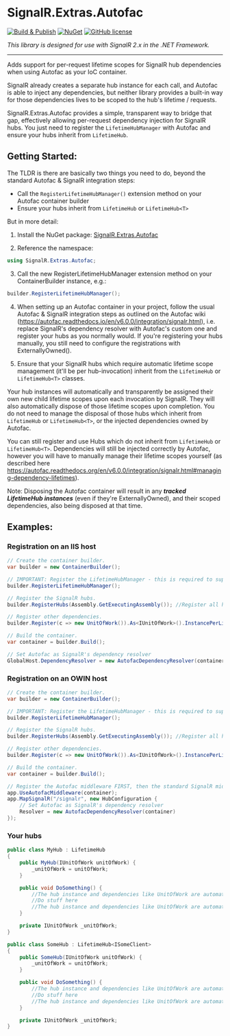 # SignalR.Extras.Autofac

[![Build & Publish](https://github.com/lethek/SignalR.Extras.Autofac/actions/workflows/build.yml/badge.svg)](https://github.com/lethek/SignalR.Extras.Autofac/actions/workflows/build.yml)
[![NuGet](https://img.shields.io/nuget/v/SignalR.Extras.Autofac.svg)](https://www.nuget.org/packages/SignalR.Extras.Autofac)
[![GitHub license](https://img.shields.io/github/license/lethek/SignalR.Extras.Autofac)](https://github.com/lethek/SignalR.Extras.Autofac/blob/master/LICENSE)

*This library is designed for use with SignalR 2.x in the .NET Framework.*

---

Adds support for per-request lifetime scopes for SignalR hub dependencies when using Autofac as your IoC container.

SignalR already creates a separate hub instance for each call, and Autofac is able to inject any dependencies, but neither library provides a built-in way for those dependencies lives to be scoped to the hub's lifetime / requests.

SignalR.Extras.Autofac provides a simple, transparent way to bridge that gap, effectively allowing per-request dependency injection for SignalR hubs. You just need to register the `LifetimeHubManager` with Autofac and ensure your hubs inherit from `LifetimeHub`.

## Getting Started:

The TLDR is there are basically two things you need to do, beyond the standard Autofac & SignalR integration steps:
  * Call the `RegisterLifetimeHubManager()` extension method on your Autofac container builder
  * Ensure your hubs inherit from `LifetimeHub` or `LifetimeHub<T>`

But in more detail:

1. Install the NuGet package: [SignalR.Extras.Autofac](https://www.nuget.org/packages/SignalR.Extras.Autofac)

2. Reference the namespace:

  ```csharp
  using SignalR.Extras.Autofac;
  ```

3. Call the new RegisterLifetimeHubManager extension method on your ContainerBuilder instance, e.g.:

  ```csharp
  builder.RegisterLifetimeHubManager();
  ```

4. When setting up an Autofac container in your project, follow the usual Autofac & SignalR integration steps as outlined on the Autofac wiki (https://autofac.readthedocs.io/en/v6.0.0/integration/signalr.html), i.e. replace SignalR's dependency resolver with Autofac's custom one and register your hubs as you normally would. If you're registering your hubs manually, you still need to configure the registrations with ExternallyOwned().

5. Ensure that your SignalR hubs which require automatic lifetime scope management (it'll be per hub-invocation) inherit from the `LifetimeHub` or `LifetimeHub<T>` classes.

Your hub instances will automatically and transparently be assigned their own new child lifetime scopes upon each invocation by SignalR. They will also automatically dispose of those lifetime scopes upon completion. You do not need to manage the disposal of those hubs which inherit from `LifetimeHub` or `LifetimeHub<T>`, or the injected dependencies owned by Autofac.

You can still register and use Hubs which do not inherit from `LifetimeHub` or `LifetimeHub<T>`. Dependencies will still be injected correctly by Autofac, however you will have to manually manage their lifetime scopes yourself (as described here https://autofac.readthedocs.org/en/v6.0.0/integration/signalr.html#managing-dependency-lifetimes).

Note: Disposing the Autofac container will result in any ***tracked LifetimeHub instances*** (even if they're ExternallyOwned), and their scoped dependencies, also being disposed at that time.

## Examples:

### Registration on an IIS host

```csharp
// Create the container builder.
var builder = new ContainerBuilder();

// IMPORTANT: Register the LifetimeHubManager - this is required to support per-request hub dependencies
builder.RegisterLifetimeHubManager();

// Register the SignalR hubs.
builder.RegisterHubs(Assembly.GetExecutingAssembly()); //Register all hubs in an assembly

// Register other dependencies.
builder.Register(c => new UnitOfWork()).As<IUnitOfWork>().InstancePerLifetimeScope();

// Build the container.
var container = builder.Build();

// Set Autofac as SignalR's dependency resolver
GlobalHost.DependencyResolver = new AutofacDependencyResolver(container);
```

### Registration on an OWIN host

```csharp
// Create the container builder.
var builder = new ContainerBuilder();

// IMPORTANT: Register the LifetimeHubManager - this is required to support per-request hub dependencies
builder.RegisterLifetimeHubManager();

// Register the SignalR hubs.
builder.RegisterHubs(Assembly.GetExecutingAssembly()); //Register all hubs in an assembly

// Register other dependencies.
builder.Register(c => new UnitOfWork()).As<IUnitOfWork>().InstancePerLifetimeScope();

// Build the container.
var container = builder.Build();

// Register the Autofac middleware FIRST, then the standard SignalR middleware.
app.UseAutofacMiddleware(container);
app.MapSignalR("/signalr", new HubConfiguration {
    // Set Autofac as SignalR's dependency resolver
    Resolver = new AutofacDependencyResolver(container)
});
```

### Your hubs

```csharp
public class MyHub : LifetimeHub
{
    public MyHub(IUnitOfWork unitOfWork) {
        _unitOfWork = unitOfWork;
    }

    public void DoSomething() {
        //The hub instance and dependencies like UnitOfWork are automatically created prior to SignalR invoking this method
        //Do stuff here
        //The hub instance and dependencies like UnitOfWork are automatically destroyed after SignalR has invoked this method
    }

    private IUnitOfWork _unitOfWork;
}

public class SomeHub : LifetimeHub<ISomeClient>
{
    public SomeHub(IUnitOfWork unitOfWork) {
        _unitOfWork = unitOfWork;
    }

    public void DoSomething() {
        //The hub instance and dependencies like UnitOfWork are automatically created prior to SignalR invoking this method
        //Do stuff here
        //The hub instance and dependencies like UnitOfWork are automatically destroyed after SignalR has invoked this method
    }

    private IUnitOfWork _unitOfWork;
}
```
